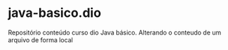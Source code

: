 # java-basico.dio
Repositório conteúdo curso dio Java básico.
Alterando o conteudo de um arquivo de forma local
